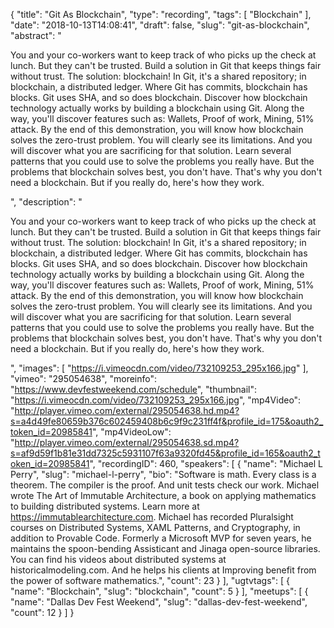 {
  "title": "Git As Blockchain",
  "type": "recording",
  "tags": [
    "Blockchain"
  ],
  "date": "2018-10-13T14:08:41",
  "draft": false,
  "slug": "git-as-blockchain",
  "abstract": "<p>You and your co-workers want to keep track of who picks up the check at lunch. But they can't be trusted. Build a solution in Git that keeps things fair without trust. The solution: blockchain! In Git, it's a shared repository; in blockchain, a distributed ledger. Where Git has commits, blockchain has blocks. Git uses SHA, and so does blockchain. Discover how blockchain technology actually works by building a blockchain using Git. Along the way, you'll discover features such as: Wallets, Proof of work, Mining, 51% attack. By the end of this demonstration, you will know how blockchain solves the zero-trust problem. You will clearly see its limitations. And you will discover what you are sacrificing for that solution. Learn several patterns that you could use to solve the problems you really have. But the problems that blockchain solves best, you don't have. That's why you don't need a blockchain. But if you really do, here's how they work.</p>",
  "description": "<p>You and your co-workers want to keep track of who picks up the check at lunch. But they can't be trusted. Build a solution in Git that keeps things fair without trust. The solution: blockchain! In Git, it's a shared repository; in blockchain, a distributed ledger. Where Git has commits, blockchain has blocks. Git uses SHA, and so does blockchain. Discover how blockchain technology actually works by building a blockchain using Git. Along the way, you'll discover features such as: Wallets, Proof of work, Mining, 51% attack. By the end of this demonstration, you will know how blockchain solves the zero-trust problem. You will clearly see its limitations. And you will discover what you are sacrificing for that solution. Learn several patterns that you could use to solve the problems you really have. But the problems that blockchain solves best, you don't have. That's why you don't need a blockchain. But if you really do, here's how they work.</p>",
  "images": [
    "https://i.vimeocdn.com/video/732109253_295x166.jpg"
  ],
  "vimeo": "295054638",
  "moreinfo": "https://www.devfestweekend.com/schedule",
  "thumbnail": "https://i.vimeocdn.com/video/732109253_295x166.jpg",
  "mp4Video": "http://player.vimeo.com/external/295054638.hd.mp4?s=a4d49fe80659b376c602459408b6c9f9c231ff4f&profile_id=175&oauth2_token_id=20985841",
  "mp4VideoLow": "http://player.vimeo.com/external/295054638.sd.mp4?s=af9d59f1b81e31dd7325c5931107f63a9320fd45&profile_id=165&oauth2_token_id=20985841",
  "recordingID": 460,
  "speakers": [
    {
      "name": "Michael L Perry",
      "slug": "michael-l-perry",
      "bio": "Software is math. Every class is a theorem. The compiler is the proof. And unit tests check our work. Michael wrote The Art of Immutable Architecture, a book on applying mathematics to building distributed systems. Learn more at https://immutablearchitecture.com. Michael has recorded Pluralsight courses on Distributed Systems, XAML Patterns, and Cryptography, in addition to Provable Code. Formerly a Microsoft MVP for seven years, he maintains the spoon-bending Assisticant and Jinaga open-source libraries. You can find his videos about distributed systems at historicalmodeling.com. And he helps his clients at Improving benefit from the power of software mathematics.",
      "count": 23
    }
  ],
  "ugtvtags": [
    {
      "name": "Blockchain",
      "slug": "blockchain",
      "count": 5
    }
  ],
  "meetups": [
    {
      "name": "Dallas Dev Fest Weekend",
      "slug": "dallas-dev-fest-weekend",
      "count": 12
    }
  ]
}